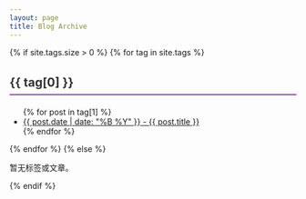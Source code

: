 ```yaml
---
layout: page
title: Blog Archive
---
```

<link rel="stylesheet" href="/css/main.css">
<style>
.tag-title {
  font-size: 1.5em;
  margin-top: 2rem;
  color: #333;
  border-bottom: 2px solid #7a4cb5;
  padding-bottom: 0.5rem;
}

.post-list {
  list-style: none;
  padding: 0;
}

.post-item {
  background: #f9f9f9;
  border-left: 4px solid #ad7feb;
  margin: 1rem 0;
  padding: 1rem;
  position: relative;
  transition: background 0.3s ease;
}

.post-item:hover {
  background: #e9ecef;
}

.post-item a {
  text-decoration: none;
  color: #333;
  display: block;
}

.post-date {
  color: #6c757d;
  font-size: 0.9em;
}

.post-title {
  font-weight: bold;
}


</style>

<div class="archive">
  {% if site.tags.size > 0 %}
    {% for tag in site.tags %}
      <h3 class="tag-title">{{ tag[0] }}</h3>
      <ul class="post-list">
        {% for post in tag[1] %}
          <li class="post-item">
            <a href="{{ post.url }}">
                   <span class="post-date">{{ post.date | date: "%B %Y" }}</span> - 
                   <span class="post-title">{{ post.title }}</span>
            </a>
          </li>
        {% endfor %}
      </ul>
    {% endfor %}
  {% else %}
    <p>暂无标签或文章。</p>
  {% endif %}
</div>
